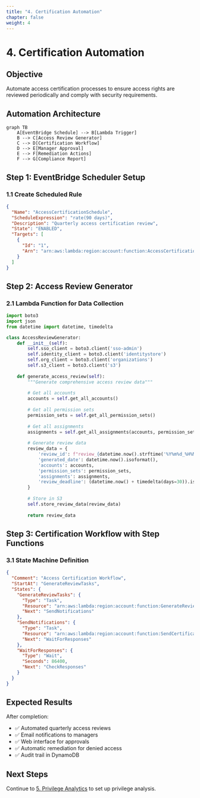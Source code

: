 ```yaml
---
title: "4. Certification Automation"
chapter: false
weight: 4
---
```


# 4. Certification Automation

## Objective

Automate access certification processes to ensure access rights are reviewed periodically and comply with security requirements.

## Automation Architecture

```mermaid
graph TB
    A[EventBridge Schedule] --> B[Lambda Trigger]
    B --> C[Access Review Generator]
    C --> D[Certification Workflow]
    D --> E[Manager Approval]
    E --> F[Remediation Actions]
    F --> G[Compliance Report]
```

## Step 1: EventBridge Scheduler Setup

### 1.1 Create Scheduled Rule

```json
{
  "Name": "AccessCertificationSchedule",
  "ScheduleExpression": "rate(90 days)",
  "Description": "Quarterly access certification review",
  "State": "ENABLED",
  "Targets": [
    {
      "Id": "1",
      "Arn": "arn:aws:lambda:region:account:function:AccessCertificationTrigger"
    }
  ]
}
```

## Step 2: Access Review Generator

### 2.1 Lambda Function for Data Collection

```python
import boto3
import json
from datetime import datetime, timedelta

class AccessReviewGenerator:
    def __init__(self):
        self.sso_client = boto3.client('sso-admin')
        self.identity_client = boto3.client('identitystore')
        self.org_client = boto3.client('organizations')
        self.s3_client = boto3.client('s3')
        
    def generate_access_review(self):
        """Generate comprehensive access review data"""
        
        # Get all accounts
        accounts = self.get_all_accounts()
        
        # Get all permission sets
        permission_sets = self.get_all_permission_sets()
        
        # Get all assignments
        assignments = self.get_all_assignments(accounts, permission_sets)
        
        # Generate review data
        review_data = {
            'review_id': f"review_{datetime.now().strftime('%Y%m%d_%H%M%S')}",
            'generated_date': datetime.now().isoformat(),
            'accounts': accounts,
            'permission_sets': permission_sets,
            'assignments': assignments,
            'review_deadline': (datetime.now() + timedelta(days=30)).isoformat()
        }
        
        # Store in S3
        self.store_review_data(review_data)
        
        return review_data
```

## Step 3: Certification Workflow with Step Functions

### 3.1 State Machine Definition

```json
{
  "Comment": "Access Certification Workflow",
  "StartAt": "GenerateReviewTasks",
  "States": {
    "GenerateReviewTasks": {
      "Type": "Task",
      "Resource": "arn:aws:lambda:region:account:function:GenerateReviewTasks",
      "Next": "SendNotifications"
    },
    "SendNotifications": {
      "Type": "Task",
      "Resource": "arn:aws:lambda:region:account:function:SendCertificationNotifications",
      "Next": "WaitForResponses"
    },
    "WaitForResponses": {
      "Type": "Wait",
      "Seconds": 86400,
      "Next": "CheckResponses"
    }
  }
}
```

## Expected Results

After completion:

- ✅ Automated quarterly access reviews
- ✅ Email notifications to managers
- ✅ Web interface for approvals
- ✅ Automatic remediation for denied access
- ✅ Audit trail in DynamoDB

## Next Steps

Continue to [5. Privilege Analytics](../5-phan-tich-dac-quyen) to set up privilege analysis.